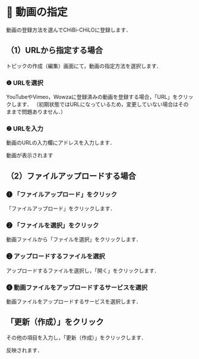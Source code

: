# 🌿 動画の指定
動画の登録方法を選んでCHiBi-CHiLOに登録します．

## （1）URLから指定する場合
トピックの作成（編集）画面にて，動画の指定方法を選択します．

### ❶ URLを選択
YouTubeやVimeo，Wowzaに登録済みの動画を登録する場合，「URL」をクリックします．
（初期状態ではURLになっているため，変更していない場合はそのままで問題ありません．）

### ❷ URLを入力
動画のURLの入力欄にアドレスを入力します．

動画が表示されます


## （2）ファイルアップロードする場合

### ❶ 「ファイルアップロード」をクリック
「ファイルアップロード」をクリックします．

### ❷ 「ファイルを選択」をクリック
動画ファイルから「ファイルを選択」をクリックします．

### ❸ アップロードするファイルを選択
アップロードするファイルを選択し，「開く」をクリックします．

### ❹ 動画ファイルをアップロードするサービスを選択
動画ファイルをアップロードするサービスを選択します．

## 「更新（作成）」をクリック

その他の項目を入力し，「更新（作成）」をクリックします．

反映されます．